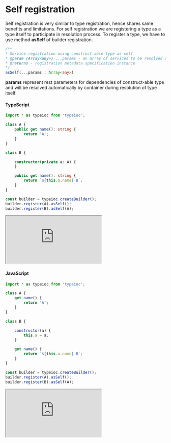 # Self registration

Self registration is very similar to type registration, hence shares same benefits and limitations. For self registration we are registering a type as a type itself to participate in resolution process. To register a type, we have to use method **asSelf** of builder registration.



```typescript
/**
* Service registration using construct-able type as self
* @param {Array<any>} ...params - an array of services to be resolved as dependencies
* @returns - registration metadata specification instance
*/
asSelf(...params : Array<any>)
```

**params** represent rest parameters for dependencies of construct-able type and will be resolved automatically by container during resolution of type itself.

#### TypeScript

```typescript
import * as typeioc from 'typeioc';

class A {
    public get name(): string {
        return 'A';
    }
}

class B {

    constructor(private a: A) {
    }

    public get name(): string {
        return `${this.a.name} B`;
    }
}

const builder = typeioc.createBuilder();
builder.register(A).asSelf();
builder.register(B).asSelf(A);
```

<!--sec data-title="Run example" data-id="section0" data-show=true data-collapse=true ces-->

<iframe class="example" src="https://stackblitz.com/edit/tioc-self-registration-ts?embed=1&file=index.ts">
</iframe>

<!--endsec-->

#### JavaScript

```javascript
import * as typeioc from 'typeioc';

class A {
    get name() {
        return 'A';
    }
}

class B {

    constructor(a) {
        this.a = a;
    }

    get name() {
        return `${this.a.name} B`;
    }
}

const builder = typeioc.createBuilder();
builder.register(A).asSelf();
builder.register(B).asSelf(A);
```

<!--sec data-title="Run example" data-id="section1" data-show=true data-collapse=true ces-->

<iframe class="example" src="https://stackblitz.com/edit/tioc-self-registration-js?embed=1&file=index.js">
</iframe>

<!--endsec-->

